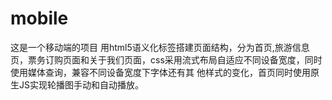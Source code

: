 # mobile
这是一个移动端的项目
用html5语义化标签搭建页面结构，分为首页,旅游信息页，票务订购页面和关于我们页面，css采用流式布局自适应不同设备宽度，同时使用媒体查询，兼容不同设备宽度下字体还有其
他样式的变化，首页同时使用原生JS实现轮播图手动和自动播放。
